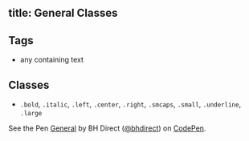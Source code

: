 title: General Classes
---

## Tags

* any containing text

## Classes

* `.bold`, `.italic`, `.left`, `.center`, `.right`, `.smcaps`, `.small`, `.underline`, `.large`

<p data-height="466" data-theme-id="28900" data-slug-hash="512d4664fd34f73a9311f97a32364f22" data-default-tab="html,result" data-user="bhdirect" data-embed-version="2" data-pen-title="General" class="codepen">See the Pen <a href="http://codepen.io/bhdirect/pen/512d4664fd34f73a9311f97a32364f22/">General</a> by BH Direct (<a href="http://codepen.io/bhdirect">@bhdirect</a>) on <a href="http://codepen.io">CodePen</a>.</p>
<script async src="https://production-assets.codepen.io/assets/embed/ei.js"></script>